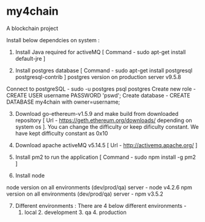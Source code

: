 # my4chain
A blockchain project

Install below dependcies on system :

1. Install Java required for activeMQ [ Command - sudo apt-get install default-jre ]

2. Install postgres database [ Command - sudo apt-get install postgresql postgresql-contrib ]
  postgres version on production server v9.5.8

  Connect to postgreSQL - sudo -u postgres psql postgres
  Create new role  -  CREATE USER username PASSWORD 'pswd';
  Create database  -  CREATE DATABASE my4chain with owner=username;


3. Download go-ethereum-v1.5.9 and make build from downloaded repository [ Url - https://geth.ethereum.org/downloads/ depending on system os ]. You can change the difficulty or keep dificulty constant. We have kept difficulty constant as 0x10

4. Download apache activeMQ v5.14.5 [ Url - http://activemq.apache.org/ ]

5. Install pm2 to run the application [ Command - sudo npm install -g pm2 ]

6. Install node

  node version on all environments (dev/prod/qa) server - node v4.2.6
  npm version on all environments (dev/prod/qa) server - npm v3.5.2

7. Different environments :
   There are 4 below different environments -
   1. local  2. development 3. qa  4. production
